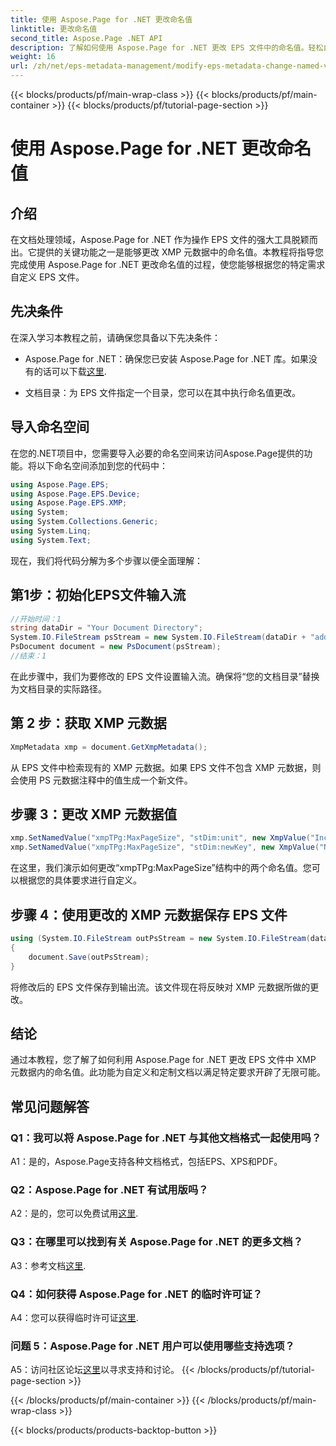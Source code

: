 ```yaml
---
title: 使用 Aspose.Page for .NET 更改命名值
linktitle: 更改命名值
second_title: Aspose.Page .NET API
description: 了解如何使用 Aspose.Page for .NET 更改 EPS 文件中的命名值。轻松自定义 XMP 元数据以进行定制文档处理。
weight: 16
url: /zh/net/eps-metadata-management/modify-eps-metadata-change-named-value/
---
```


{{< blocks/products/pf/main-wrap-class >}}
{{< blocks/products/pf/main-container >}}
{{< blocks/products/pf/tutorial-page-section >}}

# 使用 Aspose.Page for .NET 更改命名值

## 介绍

在文档处理领域，Aspose.Page for .NET 作为操作 EPS 文件的强大工具脱颖而出。它提供的关键功能之一是能够更改 XMP 元数据中的命名值。本教程将指导您完成使用 Aspose.Page for .NET 更改命名值的过程，使您能够根据您的特定需求自定义 EPS 文件。

## 先决条件

在深入学习本教程之前，请确保您具备以下先决条件：

-  Aspose.Page for .NET：确保您已安装 Aspose.Page for .NET 库。如果没有的话可以下载[这里](https://releases.aspose.com/page/net/).

- 文档目录：为 EPS 文件指定一个目录，您可以在其中执行命名值更改。

## 导入命名空间

在您的.NET项目中，您需要导入必要的命名空间来访问Aspose.Page提供的功能。将以下命名空间添加到您的代码中：

```csharp
using Aspose.Page.EPS;
using Aspose.Page.EPS.Device;
using Aspose.Page.EPS.XMP;
using System;
using System.Collections.Generic;
using System.Linq;
using System.Text;
```

现在，我们将代码分解为多个步骤以便全面理解：

## 第1步：初始化EPS文件输入流

```csharp
//开始时间：1
string dataDir = "Your Document Directory";
System.IO.FileStream psStream = new System.IO.FileStream(dataDir + "add_named_value_input.eps", System.IO.FileMode.Open, System.IO.FileAccess.Read);
PsDocument document = new PsDocument(psStream);
//结束：1
```

在此步骤中，我们为要修改的 EPS 文件设置输入流。确保将“您的文档目录”替换为文档目录的实际路径。

## 第 2 步：获取 XMP 元数据

```csharp
XmpMetadata xmp = document.GetXmpMetadata();
```

从 EPS 文件中检索现有的 XMP 元数据。如果 EPS 文件不包含 XMP 元数据，则会使用 PS 元数据注释中的值生成一个新文件。

## 步骤 3：更改 XMP 元数据值

```csharp
xmp.SetNamedValue("xmpTPg:MaxPageSize", "stDim:unit", new XmpValue("Inches"));
xmp.SetNamedValue("xmpTPg:MaxPageSize", "stDim:newKey", new XmpValue("NewValue"));
```

在这里，我们演示如何更改“xmpTPg:MaxPageSize”结构中的两个命名值。您可以根据您的具体要求进行自定义。

## 步骤 4：使用更改的 XMP 元数据保存 EPS 文件

```csharp
using (System.IO.FileStream outPsStream = new System.IO.FileStream(dataDir + "change_named_value_output.eps", System.IO.FileMode.Create, System.IO.FileAccess.Write))
{
    document.Save(outPsStream);
}
```

将修改后的 EPS 文件保存到输出流。该文件现在将反映对 XMP 元数据所做的更改。

## 结论

通过本教程，您了解了如何利用 Aspose.Page for .NET 更改 EPS 文件中 XMP 元数据内的命名值。此功能为自定义和定制文档以满足特定要求开辟了无限可能。

## 常见问题解答

### Q1：我可以将 Aspose.Page for .NET 与其他文档格式一起使用吗？

A1：是的，Aspose.Page支持各种文档格式，包括EPS、XPS和PDF。

### Q2：Aspose.Page for .NET 有试用版吗？

 A2：是的，您可以免费试用[这里](https://releases.aspose.com/).

### Q3：在哪里可以找到有关 Aspose.Page for .NET 的更多文档？

 A3：参考文档[这里](https://reference.aspose.com/page/net/).

### Q4：如何获得 Aspose.Page for .NET 的临时许可证？

 A4：您可以获得临时许可证[这里](https://purchase.aspose.com/temporary-license/).

### 问题 5：Aspose.Page for .NET 用户可以使用哪些支持选项？

 A5：访问社区论坛[这里](https://forum.aspose.com/c/page/39)以寻求支持和讨论。
{{< /blocks/products/pf/tutorial-page-section >}}

{{< /blocks/products/pf/main-container >}}
{{< /blocks/products/pf/main-wrap-class >}}

{{< blocks/products/products-backtop-button >}}
